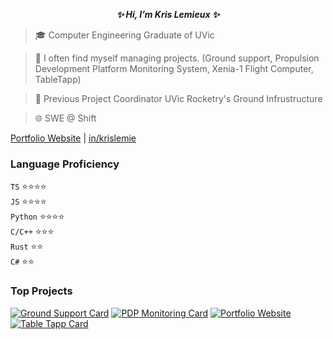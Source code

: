 ***<p style="text-align:center;">✨ Hi, I’m Kris Lemieux ✨</p>***

> 🎓 Computer Engineering Graduate of UVic

> 🫳 I often find myself managing projects. (Ground support, Propulsion Development Platform Monitoring System, Xenia-1 Flight Computer, TableTapp)

> 🚀 Previous Project Coordinator UVic Rocketry's Ground Infrustructure

> 🌐 SWE @ Shift

[Portfolio Website](https://klemie.github.io/Portfolio) | [in/krislemie](https://www.linkedin.com/in/krislemie/)

### Language Proficiency

`TS` ⭐⭐⭐⭐\
`JS` ⭐⭐⭐⭐\
`Python` ⭐⭐⭐⭐\
`C/C++` ⭐⭐⭐\
`Rust` ⭐⭐\
`C#` ⭐⭐

### Top Projects

[![Ground Support Card](https://github-readme-stats.vercel.app/api/pin/?username=UVicRocketry&repo=Ground-Support&bg_color=22272E&title_color=F5C51C&text_color=DEDBDB&icon_color=F5C51C&border_color=313843)](https://github.com/UVicRocketry/Ground-Support.git)
[![PDP Monitoring Card](https://github-readme-stats.vercel.app/api/pin/?username=UVicRocketry&repo=PDP-Monitoring-System&bg_color=22272E&title_color=8D66C3&text_color=DEDBDB&icon_color=8D66C3&border_color=313843)](https://github.com/UVicRocketry/PDP-Monitoring-System.git)
[![Portfolio Website](https://github-readme-stats.vercel.app/api/pin/?username=klemie&repo=Portfolio&bg_color=22272E&title_color=F47749&text_color=DEDBDB&icon_color=F47749&border_color=313843)](https://github.com/klemie/Portfolio)
[![Table Tapp Card](https://github-readme-stats.vercel.app/api/pin/?username=TableTapp&repo=TableTapp&bg_color=22272E&title_color=CF4F45&text_color=DEDBDB&icon_color=CF4F45&border_color=313843&show_owner=true)](https://github.com/TableTapp/TableTapp.git)

<!---
klemie/klemie is a ✨ special ✨ repository because its `README.md` (this file) appears on your GitHub profile.
You can click the Preview link to take a look at your changes.
--->
